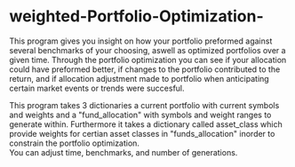 # weighted-Portfolio-Optimization-

This program gives you insight on how your portfolio preformed against several benchmarks of your choosing, aswell as optimized portfolios over a given time. Through the portfolio optimization you can see if your allocation could have preformed better, if changes to the portfolio contributed to the return, and if allocation adjustment made to portfolio when anticipating certain market events or trends were succesful.

This program takes 3 dictionaries a current portfolio with current symbols and weights and a "fund_allocation" with symbols and weight ranges to generate within. Furthermore it takes a dictionary called asset_class which provide weights for certian asset classes in "funds_allocation" inorder to constrain the portfolio optimization.  
You can adjust time, benchmarks, and number of generations.
